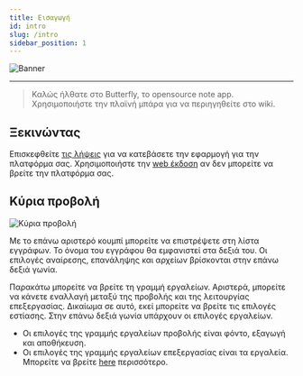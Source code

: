 ```yaml
---
title: Εισαγωγή
id: intro
slug: /intro
sidebar_position: 1
---
```


![Banner](/img/banner.png)

***

> Καλώς ήλθατε στο Butterfly, το opensource note app.
> Χρησιμοποιήστε την πλαϊνή μπάρα για να περιηγηθείτε στο wiki.

## Ξεκινώντας

Επισκεφθείτε [τις λήψεις](/downloads) για να κατεβάσετε την εφαρμογή για την πλατφόρμα σας.
Χρησιμοποιήστε την [web έκδοση](https://butterfly.linwood.dev) αν δεν μπορείτε να βρείτε την πλατφόρμα σας.

## Κύρια προβολή

![Κύρια προβολή](main.png)

Με το επάνω αριστερό κουμπί μπορείτε να επιστρέψετε στη λίστα εγγράφων. Το όνομα του εγγράφου θα εμφανιστεί στα δεξιά του. Οι επιλογές αναίρεσης, επανάληψης και αρχείων βρίσκονται στην επάνω δεξιά γωνία.

Παρακάτω μπορείτε να βρείτε τη γραμμή εργαλείων. Αριστερά, μπορείτε να κάνετε εναλλαγή μεταξύ της προβολής και της λειτουργίας επεξεργασίας. Δικαίωμα σε αυτό, εκεί μπορείτε να βρείτε τις επιλογές εστίασης. Στην επάνω δεξιά γωνία υπάρχουν οι επιλογές εργαλείων.

- Οι επιλογές της γραμμής εργαλείων προβολής είναι φόντο, εξαγωγή και αποθήκευση.
- Οι επιλογές της γραμμής εργαλείων επεξεργασίας είναι τα εργαλεία. Μπορείτε να βρείτε [here](παρασκήνιο) περισσότερο.
